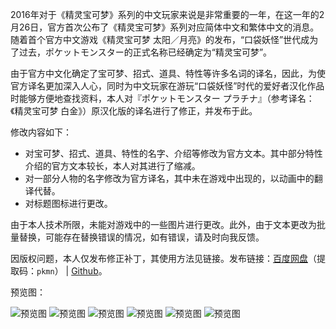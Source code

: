 2016年对于《精灵宝可梦》系列的中文玩家来说是非常重要的一年，在这一年的2月26日，官方首次公布了《精灵宝可梦》系列对应简体中文和繁体中文的消息。随着首个官方中文游戏《精灵宝可梦 太阳／月亮》的发布，“口袋妖怪”世代成为了过去，<span lang="ja">ポケットモンスター</span>的正式名称已经确定为“精灵宝可梦”。

由于官方中文化确定了宝可梦、招式、道具、特性等许多名词的译名，因此，为使官方译名更加深入人心，同时为中文玩家在游玩“口袋妖怪”时代的爱好者汉化作品时能够方便地查找资料，本人对<span lang="ja">『ポケットモンスター プラチナ』</span>（参考译名：《精灵宝可梦 白金》）原汉化版的译名进行了修正，并发布于此。

修改内容如下：

* 对宝可梦、招式、道具、特性的名字、介绍等修改为官方文本。其中部分特性介绍的官方文本较长，本人对其进行了缩减。
* 对一部分人物的名字修改为官方译名，其中未在游戏中出现的，以动画中的翻译代替。
* 对标题图标进行更改。

由于本人技术所限，未能对游戏中的一些图片进行更改。此外，由于文本更改为批量替换，可能存在替换错误的情况，如有错误，请及时向我反馈。

因版权问题，本人仅发布修正补丁，其使用方法见链接。发布链接：[百度网盘](https://pan.baidu.com/s/1tLhRCJjMfZJuxZSvD4I1GQ)（提取码：`pkmn`） &#124; [Github](https://github.com/Xzonn/PokemonChineseTranslationRevise/releases)。

预览图：

![预览图](https://raw.githubusercontent.com/Xzonn/PokemonChineseTranslationRevise/master/images/Pt_0_1.png)
![预览图](https://raw.githubusercontent.com/Xzonn/PokemonChineseTranslationRevise/master/images/Pt_1_1.png)
![预览图](https://raw.githubusercontent.com/Xzonn/PokemonChineseTranslationRevise/master/images/Pt_0_2.png)
![预览图](https://raw.githubusercontent.com/Xzonn/PokemonChineseTranslationRevise/master/images/Pt_1_2.png)
![预览图](https://raw.githubusercontent.com/Xzonn/PokemonChineseTranslationRevise/master/images/Pt_0_3.png)
![预览图](https://raw.githubusercontent.com/Xzonn/PokemonChineseTranslationRevise/master/images/Pt_1_3.png)